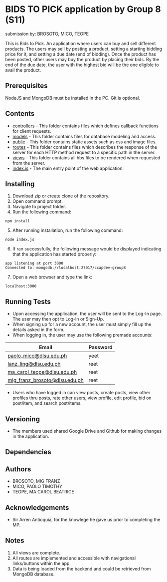 # BIDS TO PICK application by Group 8 (S11)
submission by: BROSOTO, MICO, TEOPE <br>

This is Bids to Pick. An application where users can buy and sell different products. The users may sell by posting a product, setting a starting bidding price for it, and setting a due date (end of bidding). Once the product has been posted, other users may buy the product by placing their bids. By the end of the due date, the user with the highest bid will be the one eligible to avail the product. 

## Prerequisites
NodeJS and MongoDB must be installed in the PC. Git is optional.

## Contents
* [controllers](https://github.com/ccapdev1920T2/s11g8/tree/master/controllers) - This folder contains files which defines callback functions for client requests.
* [models](https://github.com/ccapdev1920T2/s11g8/tree/master/models) - This folder contains files for database modeling and access.
* [public](https://github.com/ccapdev1920T2/s11g8/tree/master/public) - This folder contains static assets such as css and image files.
* [routes](https://github.com/ccapdev1920T2/s11g8/tree/master/routes) - This folder contains files which describes the response of the server for each HTTP method request to a specific path in the server.
* [views](https://github.com/ccapdev1920T2/s11g8/tree/master/views) - This folder contains all hbs files to be rendered when requested from the server.
* [index.js](https://github.com/ccapdev1920T2/s11g8/blob/master/index.js) - The main entry point of the web application.

## Installing
1. Download zip or create clone of the repository.
2. Open command prompt.
3. Navigate to project folder.
4. Run the following command:
```
npm install
```
5. After running installation, run the following command:
```
node index.js
```
6. If ran successfully, the following message would be displayed indicating that the application has started properly:
```
app listening at port 3000
Connected to: mongodb://localhost:27017/ccapdev-group8
```
7. Open a web browser and type the link:
```
localhost:3000
```
## Running Tests
* Upon accessing the application, the user will be sent to the Log-In page. The user may then opt to Log-In or Sign-Up. 
* When signing up for a new account, the user must simply fill up the details asked in the form.
* When logging in, the user may use the following premade accounts:

|              Email              |   Password    |
| ------------------------------- | ------------- |
|   paolo_mico@dlsu.edu.ph        |     yeet      |
|   lanz_ling@dlsu.edu.ph         |     reet      |
|   ma_carol_teope@dlsu.edu.ph    |     reet      |
|   mig_franz_brosoto@dlsu.edu.ph |     reet      |

* Users who have logged in can view posts, create posts, view other profiles thru posts, rate other users, view profile, edit profile, bid on post/item, and search post/items.

## Versioning
* The members used shared Google Drive and Github for making changes in the application. 

## Dependencies

## Authors
* BROSOTO, MIG FRANZ
* MICO, PAOLO TIMOTHY
* TEOPE, MA CAROL BEATRICE

## Acknowledgements
* Sir Arren Antioquia, for the knowlege he gave us prior to completing the MP.

## Notes
1) All views are complete.
2) All routes are implemented and accessible with navigational links/buttons within the app. 
3) Data is being loaded from the backend and could be retrieved from MongoDB database.

